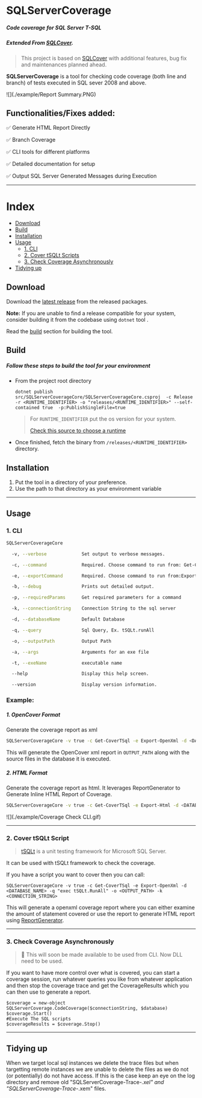 # SQLServerCoverage 

##### Code coverage for SQL Server T-SQL 

##### Extended From [SQLCover](https://github.com/GoEddie/SQLCover).

> This project is based on [SQLCover](https://github.com/GoEddie/SQLCover) with additional features, bug fix and maintenances planned ahead.

**SQLServerCoverage** is a tool for checking code coverage (both line and branch) of tests executed in SQL sever 2008 and above.

![](./example/Report Summary.PNG)

## Functionalities/Fixes added:

:white_check_mark: Generate HTML Report Directly 

:white_check_mark: Branch Coverage

:white_check_mark: CLI tools for different platforms 

:white_check_mark: Detailed documentation for setup

:white_check_mark: Output SQL Server Generated Messages during Execution

____

# Index

 - [Download](#download)
 - [Build](#build)
 - [Installation](#installation)
 - [Usage](#usage)
   - [1. CLI](#1-cli)
   - [2. Cover tSQLt Scripts](#2-cover-tsqlt-script)
   - [3. Check Coverage Asynchronously ](#3-check-coverage-asynchronously )
 - [Tidying up](#tidying-up)

## Download

Download the [latest release](https://github.com/sayantandey/SQLServerCoverage/releases/tag/V1.0) from the released packages. 

**Note:** If you are unable to find a release compatible for your system, consider building it from the codebase using `dotnet` tool . 

Read the [build](#build ) section for building the tool.

## Build 

##### Follow these steps to build the tool for your environment 

* From the project root directory

  ```
  dotnet publish src/SQLServerCoverageCore/SQLServerCoverageCore.csproj  -c Release  -r <RUNTIME_IDENTIFIER> -o "releases/<RUNTIME_IDENTIFIER>" --self-contained true  -p:PublishSingleFile=true
  ```

  > For `RUNTIME_IDENTIFIER` put the os version for your system. 
  >
  > [Check this source to choose a runtime](https://learn.microsoft.com/en-us/dotnet/core/rid-catalog) 

* Once finished, fetch the binary from `/releases/<RUNTIME_IDENTIFIER>` directory.


## Installation
1. Put the tool in a directory of your preference.
2. Use the path to that directory as your environment variable 

___

## Usage

### 1. CLI

```bash
SQLServerCoverageCore

  -v, --verbose             Set output to verbose messages.

  -c, --command             Required. Choose command to run from: Get-CoverTSql, Get-CoverExe.

  -e, --exportCommand       Required. Choose command to run from:Export-OpenXml, Export-Html

  -b, --debug               Prints out detailed output.

  -p, --requiredParams      Get required parameters for a command

  -k, --connectionString    Connection String to the sql server

  -d, --databaseName        Default Database

  -q, --query               Sql Query, Ex. tSQLt.runAll

  -o, --outputPath          Output Path

  -a, --args                Arguments for an exe file

  -t, --exeName             executable name

  --help                    Display this help screen.

  --version                 Display version information.
```

### Example:

##### 1. OpenCover Format

Generate the coverage report as xml

```bash
SQLServerCoverageCore -v true -c Get-CoverTSql -e Export-OpenXml -d <DATABASE_NAME> -q <Query> -o <OUTPUT_PATH> -k <CONNECTION_STRING>
```

This will generate the OpenCover xml report in `OUTPUT_PATH` along with the source files in the database it is executed.

##### 2. HTML Format

Generate the coverage report as html. It leverages ReportGenerator to Generate Inline HTML Report of Coverage.

```bash
SQLServerCoverageCore -v true -c Get-CoverTSql -e Export-Html -d <DATABASE_NAME> -q <Query> -o <OUTPUT_PATH> -k <CONNECTION_STRING>
```

![](./example/Coverage Check CLI.gif)

___

### 2. Cover tSQLt Script

> [tSQLt](http://tsqlt.org/) is a unit testing framework for Microsoft SQL Server. 

It can be used with tSQLt framework to check the coverage.

If you have a script you want to cover then you can call:
```
SQLServerCoverageCore -v true -c Get-CoverTSql -e Export-OpenXml -d <DATABASE_NAME> -q "exec tSQLt.RunAll" -o <OUTPUT_PATH> -k <CONNECTION_STRING>
```

This will generate a openxml coverage report where you can either examine the amount of statement covered or use the report to generate HTML report using [ReportGenerator](https://github.com/danielpalme/ReportGenerator).

___

### 3. Check Coverage Asynchronously 

> :construction: This will soon be made available to be used from CLI. Now DLL need to be used.

If you want to have more control over what is covered, you can start a coverage session, run whatever queries you like from whatever application and then stop the coverage trace and get the CoverageResults which you can then use to generate a report.

```
$coverage = new-object SQLServerCoverage.CodeCoverage($connectionString, $database)
$coverage.Start()
#Execute The SQL scripts
$coverageResults = $coverage.Stop()
```



___

 ## Tidying up

 When we target local sql instances we delete the trace files but when targetting remote instances we are unable to delete the files as we do not (or potentially) do not have access. If this is the case keep an eye on the log directory and remove old "SQLServerCoverage-Trace-*.xel" and "SQLServerCoverage-Trace-*.xem" files. 
